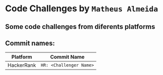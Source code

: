 # Code Challenges by `Matheus Almeida`

## Some code challenges from diferents platforms

## Commit names:

| Platform   | Commit Name             |
| ---------- | ----------------------- |
| HackerRank | `HR: <Challenger Name>` |
